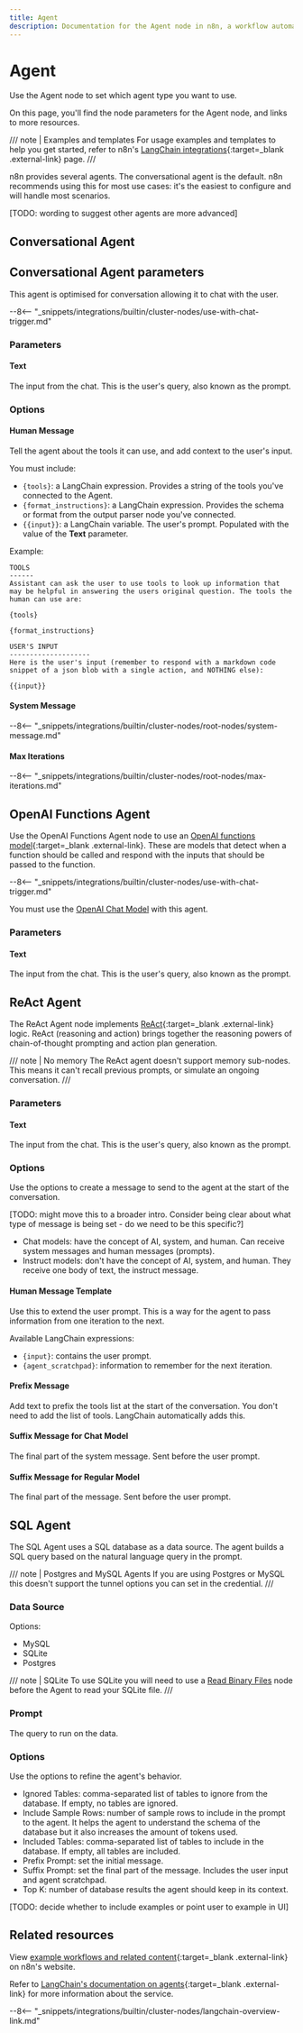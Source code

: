 ```yaml
---
title: Agent
description: Documentation for the Agent node in n8n, a workflow automation platform. Includes details of operations and configuration, and links to examples and credentials information.
---
```


# Agent

Use the Agent node to set which agent type you want to use.

On this page, you'll find the node parameters for the Agent node, and links to more resources.

/// note | Examples and templates
For usage examples and templates to help you get started, refer to n8n's [LangChain integrations](https://n8n.io/integrations/agent/){:target=_blank .external-link} page.
///

n8n provides several agents. The conversational agent is the default. n8n recommends using this for most use cases: it's the easiest to configure and will handle most scenarios. 

[TODO: wording to suggest other agents are more advanced]

## Conversational Agent

## Conversational Agent parameters

This agent is optimised for conversation allowing it to chat with the user.

--8<-- "_snippets/integrations/builtin/cluster-nodes/use-with-chat-trigger.md"

### Parameters

#### Text

The input from the chat. This is the user's query, also known as the prompt.

### Options

#### Human Message

Tell the agent about the tools it can use, and add context to the user's input.

You must include:

* `{tools}`: a LangChain expression. Provides a string of the tools you've connected to the Agent.
* `{format_instructions}`: a LangChain expression. Provides the schema or format from the output parser node you've connected.
* `{{input}}`: a LangChain variable. The user's prompt. Populated with the value of the **Text** parameter.

Example:

```
TOOLS
------
Assistant can ask the user to use tools to look up information that may be helpful in answering the users original question. The tools the human can use are:

{tools}

{format_instructions}

USER'S INPUT
--------------------
Here is the user's input (remember to respond with a markdown code snippet of a json blob with a single action, and NOTHING else):

{{input}}
```

#### System Message 

--8<-- "_snippets/integrations/builtin/cluster-nodes/root-nodes/system-message.md"

#### Max Iterations

--8<-- "_snippets/integrations/builtin/cluster-nodes/root-nodes/max-iterations.md"

## OpenAI Functions Agent 

Use the OpenAI Functions Agent node to use an [OpenAI functions model](https://platform.openai.com/docs/guides/gpt/function-calling){:target=_blank .external-link}. These are models that detect when a function should be called and respond with the inputs that should be passed to the function.

--8<-- "_snippets/integrations/builtin/cluster-nodes/use-with-chat-trigger.md"

You must use the [OpenAI Chat Model](/integrations/builtin/cluster-nodes/sub-nodes/n8n-nodes-langchain.lmchatopenai/) with this agent.

### Parameters

#### Text

The input from the chat. This is the user's query, also known as the prompt.

## ReAct Agent 

The ReAct Agent node implements [ReAct](https://react-lm.github.io/){:target=_blank .external-link} logic. ReAct (reasoning and action) brings together the reasoning powers of chain-of-thought prompting and action plan generation.

/// note | No memory
The ReAct agent doesn't support memory sub-nodes. This means it can't recall previous prompts, or simulate an ongoing conversation.
///

### Parameters

#### Text

The input from the chat. This is the user's query, also known as the prompt.

### Options

Use the options to create a message to send to the agent at the start of the conversation.

[TODO: might move this to a broader intro. Consider being clear about what type of message is being set - do we need to be this specific?]
* Chat models: have the concept of AI, system, and human. Can receive system messages and human messages (prompts).
* Instruct models: don't have the concept of AI, system, and human. They receive one body of text, the instruct message.

#### Human Message Template

Use this to extend the user prompt. This is a way for the agent to pass information from one iteration to the next.

Available LangChain expressions:

* `{input}`: contains the user prompt.
* `{agent_scratchpad}`: information to remember for the next iteration.

#### Prefix Message

Add text to prefix the tools list at the start of the conversation. You don't need to add the list of tools. LangChain automatically adds this.

#### Suffix Message for Chat Model

The final part of the system message. Sent before the user prompt.

#### Suffix Message for Regular Model

The final part of the message. Sent before the user prompt.

## SQL Agent 

The SQL Agent uses a SQL database as a data source. The agent builds a SQL query based on the natural language query in the prompt.

/// note | Postgres and MySQL Agents
If you are using Postgres or MySQL this doesn't support the tunnel options you can set in the credential.
///
### Data Source

Options:

* MySQL
* SQLite
* Postgres

/// note | SQLite
To use SQLite you will need to use a [Read Binary Files](/integrations/builtin/core-nodes/n8n-nodes-base.readbinaryfiles/) node before the Agent to read your SQLite file. 
///
### Prompt

The query to run on the data.

### Options

Use the options to refine the agent's behavior.

* Ignored Tables: comma-separated list of tables to ignore from the database. If empty, no tables are ignored.
* Include Sample Rows: number of sample rows to include in the prompt to the agent. It helps the agent to understand the schema of the database but it also increases the amount of tokens used.
* Included Tables: comma-separated list of tables to include in the database. If empty, all tables are included.
* Prefix Prompt: set the initial message.
* Suffix Prompt: set the final part of the message. Includes the user input and agent scratchpad. 
* Top K: number of database results the agent should keep in its context.


[TODO: decide whether to include examples or point user to example in UI]


## Related resources

View [example workflows and related content](https://n8n.io/integrations/agent/){:target=_blank .external-link} on n8n's website.

Refer to [LangChain's documentation on agents](https://js.langchain.com/docs/modules/agents/agent_types/){:target=_blank .external-link} for more information about the service.

--8<-- "_snippets/integrations/builtin/cluster-nodes/langchain-overview-link.md"

